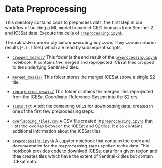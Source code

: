 # Data Preprocessing

This directory contains code to preprocess data, the first step in our workflow of building a ML model to predict GEDI biomass from Sentinel-2 and ICESat data. Execute the cells of [`preprocessing.ipynb`](preprocessing.ipynb).

The subfolders are empty before executing any code. They contain interim results (`*.tif` files) which are read by subsequent scripts.

- [`cropped_mosaic/`](cropped_mosaic)
This folder is the end result of the [`preprocessing.ipynb`](preprocessing.ipynb) notebook. It contains the merged and reprojected ICESat tiles cropped to the underlying Sentinel-2 tiles.

- [`merged_mosaic/`](merged_mosaic)
This folder stores the merged ICESat above a single S2 tile.

- [ `reprojected_mosaic/`](reprojected_mosaic)
This folder contains the merged tiles reprojected from the ICESat Coordinate-Reference-System into the S2 crs.

- [ `links.txt`](links.txt)
A text file containing URLs for downloading data, created in one of the first few preprocessing steps.

- [ `overlapping_tiles.csv`](overlapping_tiles.csv)
A CSV file created in [`preprocessing.ipynb`](preprocessing.ipynb) that lists the overlap between the ICESat and S2 tiles. It also contains additional information about the ICESat tiles.

- [ `preprocessing.ipynb`](preprocessing.ipynb)
A Jupyter notebook that contains the code and documentation for the preprocessing steps applied to the data. This notebook provides code to download ICESat data for a given region and then creates tiles which have the extent of Sentinel-2 tiles but contain ICESat data.
